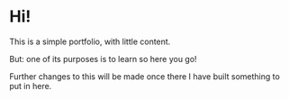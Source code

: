# Hi!


This is a simple portfolio, with little content.

But: one of its purposes is to learn so here you go!

Further changes to this will be made once there I have built something to put in here.
